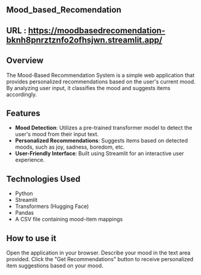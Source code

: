 ## Mood_based_Recomendation


## URL : https://moodbasedrecomendation-bknh8pnrztznfo2ofhsjwn.streamlit.app/



## Overview
The Mood-Based Recommendation System is a simple web application that provides personalized recommendations based on the user's current mood. By analyzing user input, it classifies the mood and suggests items accordingly.

## Features
- **Mood Detection**: Utilizes a pre-trained transformer model to detect the user's mood from their input text.
- **Personalized Recommendations**: Suggests items based on detected moods, such as joy, sadness, boredom, etc.
- **User-Friendly Interface**: Built using Streamlit for an interactive user experience.

## Technologies Used
- Python
- Streamlit
- Transformers (Hugging Face)
- Pandas
- A CSV file containing mood-item mappings


## How to use it
Open the application in your browser.
Describe your mood in the text area provided.
Click the "Get Recommendations" button to receive personalized item suggestions based on your mood.
